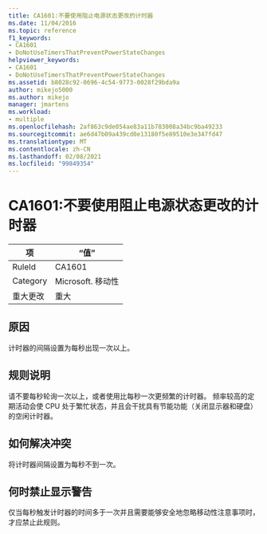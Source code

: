 ```yaml
---
title: CA1601:不要使用阻止电源状态更改的计时器
ms.date: 11/04/2016
ms.topic: reference
f1_keywords:
- CA1601
- DoNotUseTimersThatPreventPowerStateChanges
helpviewer_keywords:
- CA1601
- DoNotUseTimersThatPreventPowerStateChanges
ms.assetid: b8028c92-0696-4c54-9773-0028f29bda9a
author: mikejo5000
ms.author: mikejo
manager: jmartens
ms.workload:
- multiple
ms.openlocfilehash: 2af863c9de054ae83a11b783008a34bc9ba49233
ms.sourcegitcommit: ae6d47b09a439cd0e13180f5e89510e3e347fd47
ms.translationtype: MT
ms.contentlocale: zh-CN
ms.lasthandoff: 02/08/2021
ms.locfileid: "99849354"
---
```

# <a name="ca1601-do-not-use-timers-that-prevent-power-state-changes"></a>CA1601:不要使用阻止电源状态更改的计时器

|项|“值”|
|-|-|
|RuleId|CA1601|
|Category|Microsoft. 移动性|
|重大更改|重大|

## <a name="cause"></a>原因
计时器的间隔设置为每秒出现一次以上。

## <a name="rule-description"></a>规则说明
请不要每秒轮询一次以上，或者使用比每秒一次更频繁的计时器。 频率较高的定期活动会使 CPU 处于繁忙状态，并且会干扰具有节能功能（关闭显示器和硬盘）的空闲计时器。

## <a name="how-to-fix-violations"></a>如何解决冲突
将计时器间隔设置为每秒不到一次。

## <a name="when-to-suppress-warnings"></a>何时禁止显示警告
仅当每秒触发计时器的时间多于一次并且需要能够安全地忽略移动性注意事项时，才应禁止此规则。
